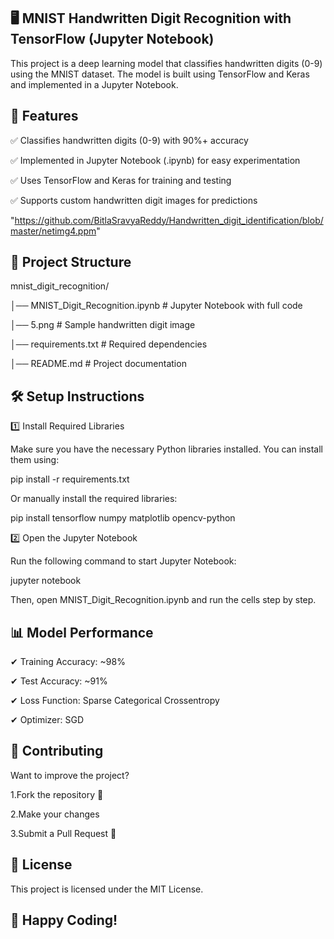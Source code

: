 ## 🖥️ MNIST Handwritten Digit Recognition with TensorFlow (Jupyter Notebook)

This project is a deep learning model that classifies handwritten digits (0-9) using the MNIST dataset. The model is built using TensorFlow and Keras and implemented in a Jupyter Notebook.

## 📌 Features 

✅ Classifies handwritten digits (0-9) with 90%+ accuracy

✅ Implemented in Jupyter Notebook (.ipynb) for easy experimentation

✅ Uses TensorFlow and Keras for training and testing

✅ Supports custom handwritten digit images for predictions

"https://github.com/BitlaSravyaReddy/Handwritten_digit_identification/blob/master/netimg4.ppm"

## 📂 Project Structure

mnist_digit_recognition/

│── MNIST_Digit_Recognition.ipynb  # Jupyter Notebook with full code

│── 5.png                          # Sample handwritten digit image

│── requirements.txt               # Required dependencies

│── README.md                      # Project documentation

 ## 🛠 Setup Instructions

1️⃣ Install Required Libraries

Make sure you have the necessary Python libraries installed. You can install them using:

pip install -r requirements.txt

Or manually install the required libraries:

pip install tensorflow numpy matplotlib opencv-python

2️⃣ Open the Jupyter Notebook

Run the following command to start Jupyter Notebook:

jupyter notebook

Then, open MNIST_Digit_Recognition.ipynb and run the cells step by step.

## 📊 Model Performance

✔ Training Accuracy: ~98%

✔ Test Accuracy: ~91%

✔ Loss Function: Sparse Categorical Crossentropy

✔ Optimizer: SGD

## 🤝 Contributing

Want to improve the project?

1.Fork the repository 🍴

2.Make your changes

3.Submit a Pull Request 🚀


## 📜 License

This project is licensed under the MIT License.

## 🚀 Happy Coding! 
